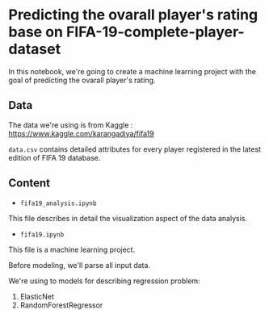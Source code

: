 # Predicting the ovarall player's rating base on FIFA-19-complete-player-dataset

In this notebook, we're going to create a machine learning project with the goal of predicting the ovarall player's rating.

## Data 

The data we're using is from Kaggle : https://www.kaggle.com/karangadiya/fifa19

`data.csv` contains detailed attributes for every player registered in the latest edition of FIFA 19 database.


## Content

*  `fifa19_analysis.ipynb`

This file describes in detail the visualization aspect of the data analysis. 

* `fifa19.ipynb`

This file is a machine learning project. 

Before modeling, we'll parse all input data.

We're using to models for describing regression problem:
1. ElasticNet
2. RandomForestRegressor
